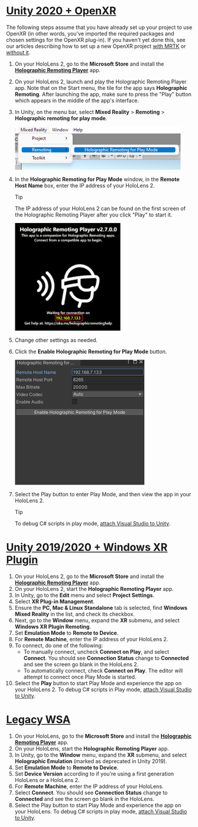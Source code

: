 # [Unity 2020 + OpenXR](#tab/openxr)
<!-- This is inserted into "preview and debug -->

The following steps assume that you have already set up your project to use OpenXR (in other words, you've imported the required packages and chosen settings for the OpenXR plug-in). If you haven't yet done this, see our articles describing how to set up a new OpenXR project [with MRTK](/windows/mixed-reality/develop/unity/new-openxr-project-with-mrtk) or [without it](/windows/mixed-reality/develop/unity/new-openxr-project-without-mrtk).

1. On your HoloLens 2, go to the **Microsoft Store** and install the **[Holographic Remoting Player](https://www.microsoft.com/store/p/holographic-remoting-player/9nblggh4sv40)** app.
1. On your HoloLens 2, launch and play the Holographic Remoting Player app. Note that on the Start menu, the tile for the app says **Holographic Remoting**. After launching the app, make sure to press the "Play" button which appears in the middle of the app's interface. 
1. In Unity, on the menu bar, select **Mixed Reality** > **Remoting** > **Holographic remoting for play mode**.

    ![Screenshot of project settings panel open in the Unity Editor with XR Plug-in management highlighted.](../images/openxr-features-img-02.png)

1. In the **Holographic Remoting for Play Mode** window, in the **Remote Host Name** box, enter the IP address of your HoloLens 2.

    > [!TIP]
    > The IP address of your HoloLens 2 can be found on the first screen of the Holographic Remoting Player after you click "Play" to start it.

    ![Screenshot of the Holographic Remoting Player running on the HoloLens 2 with IP address circled.](../images/openxr-features-img-06.png)

1. Change other settings as needed.
1. Click the **Enable Holographic Remoting for Play Mode** button.

    ![Screenshot of the Holographic Remoting for Play Mode window.](../images/openxr-features-img-07.png)

1. Select the Play button to enter Play Mode, and then view the app in your HoloLens 2.

    > [!TIP]
    > To debug C# scripts in play mode, [attach Visual Studio to Unity](/visualstudio/gamedev/unity/get-started/using-visual-studio-tools-for-unity?pivots=windows).

# [Unity 2019/2020 + Windows XR Plugin](#tab/winxr)

1. On your HoloLens 2, go to the **Microsoft Store** and install the **[Holographic Remoting Player](https://www.microsoft.com/store/p/holographic-remoting-player/9nblggh4sv40)** app.
1. On your HoloLens 2, start the **Holographic Remoting Player** app.
1. In Unity, go to the **Edit** menu and select **Project Settings**.
1. Select **XR Plug-in Management**.
1. Ensure the **PC, Mac & Linux Standalone** tab is selected, find **Windows Mixed Reality** in the list, and check its checkbox.
1. Next, go to the **Window** menu, expand the **XR** submenu, and select **Windows XR Plugin Remoting**.
1. Set **Emulation Mode** to **Remote to Device**.
1. For **Remote Machine**, enter the IP address of your HoloLens 2.
1. To connect, do one of the following:
   - To manually connect, uncheck **Connect on Play**, and select **Connect**. You should see **Connection Status** change to **Connected** and see the screen go blank in the HoloLens 2.
   - To automatically connect, check **Connect on Play**. The editor will attempt to connect once Play Mode is started.
1. Select the **Play** button to start Play Mode and experience the app on your HoloLens 2. To debug C# scripts in Play mode, [attach Visual Studio to Unity](/visualstudio/gamedev/unity/get-started/using-visual-studio-tools-for-unity?pivots=windows).

# [Legacy WSA](#tab/wsa)

1. On your HoloLens, go to the **Microsoft Store** and install the **[Holographic Remoting Player](https://www.microsoft.com/store/p/holographic-remoting-player/9nblggh4sv40)** app.
1. On your HoloLens, start the **Holographic Remoting Player** app.
1. In Unity, go to the **Window** menu, expand the **XR** submenu, and select **Holographic Emulation** (marked as deprecated in Unity 2019).
1. Set **Emulation Mode** to **Remote to Device**.
1. Set **Device Version** according to if you're using a first generation HoloLens or a HoloLens 2.
1. For **Remote Machine**, enter the IP address of your HoloLens.
1. Select **Connect**. You should see **Connection Status** change to **Connected** and see the screen go blank in the HoloLens.
1. Select the Play button to start Play Mode and experience the app on your HoloLens. To debug C# scripts in play mode, [attach Visual Studio to Unity](/visualstudio/gamedev/unity/get-started/using-visual-studio-tools-for-unity?pivots=windows).
